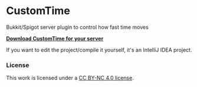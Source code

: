 # CustomTime

Bukkit/Spigot server plugin to control how fast time moves

**[Download CustomTime for your server](https://www.curseforge.com/minecraft/bukkit-plugins/customtime)**

If you want to edit the project/compile it yourself, it's an IntelliJ IDEA project.

### License
This work is licensed under a [CC BY-NC 4.0 license](https://creativecommons.org/licenses/by-nc/4.0/).
